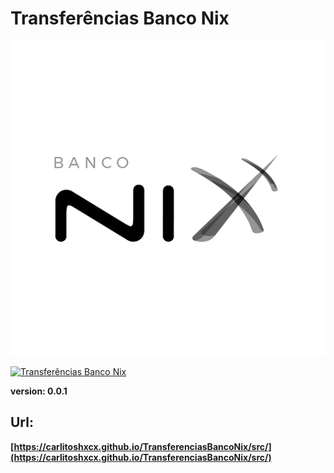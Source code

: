 # Transferências Banco Nix

![Banco Nix Logo](src/images/banconix-logo-512x512.png)

[![Transferências Banco Nix](https://img.shields.io/badge/carlitoshxcx%20TransferenciasBancoNix-0.0.1-orange.svg)](https://github.com/carlitoshxcx/TransferenciasBancoNix/projects)

__version: 0.0.1__

## Url:
__[https://carlitoshxcx.github.io/TransferenciasBancoNix/src/](https://carlitoshxcx.github.io/TransferenciasBancoNix/src/)__

